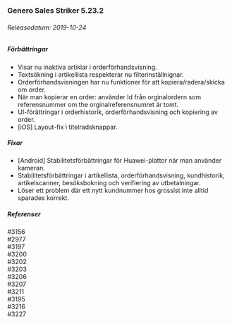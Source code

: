 ### Genero Sales Striker 5.23.2

###### Releasedatum: 2019-10-24

##### Förbättringar

* Visar nu inaktiva artiklar i orderförhandsvisning.
* Textsökning i artikellista respekterar nu filterinställnignar.
* Orderförhandsvisningen har nu funktioner för att kopiera/radera/skicka om order.
* När man kopierar en order: använder Id från orginalordern som referensnummer om the orginalreferensnumret är tomt.
* UI-förättringar i orderhistorik, orderförhandsvisning och kopiering av order.
* [iOS] Layout-fix i titelradsknappar.

##### Fixar

* [Android] Stabilitetsförbättringar för Huawei-plattor när man använder kameran.
* Stabilitetsförbättringar i artikellista, orderförhandsvisning, kundhistorik, artikelscanner, besöksbokning och verifiering av utbetalningar.
* Löser ett problem där ett nytt kundnummer hos grossist inte alltid sparades korrekt.

##### Referenser

#3156 \
#2977 \
#3197 \
#3200 \
#3202 \
#3203 \
#3206 \
#3207 \
#3211 \
#3195 \
#3216 \
#3227
